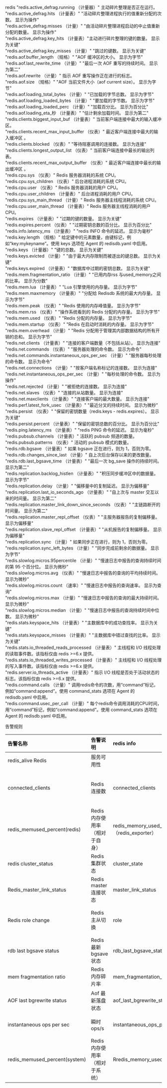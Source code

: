 redis
"redis.active_defrag.running （计量器）"	主动碎片整理是否正在运行。<br>
"redis.active_defrag.hits （计量表）"	"活动碎片整理进程执行的值重新分配的次数。 显示为操作"<br>
"redis.active_defrag.misses （计量）"	"由活动碎片整理进程启动的中止值重新分配的数量。 显示为操作"<br>
"redis.active_defrag.key_hits （计量表）"主动进行碎片整理的键的数量。 显示为关键"<br>
"redis.active_defrag.key_misses （计量）"	"跳过的键数。 显示为关键"<br>
"redis.aof.buffer_length （规格）"	"AOF 缓冲区的大小。 显示为字节"<br>
"redis.aof.last_rewrite_time （计量）"	"最后一次 AOF 重写的持续时间。 显示为第二"<br>
"redis.aof.rewrite （计量）"	指示 AOF 重写操作正在进行的标志。<br>
"redis.aof.size （规格）"	"AOF 当前文件大小（aof current size）。 显示为字节"<br>
"redis.aof.loading_total_bytes （计量）"	"已加载的字节总数。 显示为字节"<br>
"redis.aof.loading_loaded_bytes （计量）"	"要加载的字节数。 显示为字节"<br>
"redis.aof.loading_loaded_perc （计量）"	"加载百分比。 显示为百分比"<br>
"redis.aof.loading_eta_秒 （计量表）"	"估计剩余加载时间。 显示为第二"<br>
"redis.clients.biggest_input_buf （计量表）"	当前客户端连接中最大的输入缓冲区。<br>
"redis.clients.recent_max_input_buffer （仪表）"	最近客户端连接中最大的输入缓冲区 。<br>
"redis.clients.blocked （仪表）"	"等待阻塞调用的连接数。 显示为连接"<br>
"redis.clients.longest_output_list （仪表）"	当前客户端连接中最长的输出列表。<br>
"redis.clients.recent_max_output_buffer （仪表）"	最近客户端连接中最长的输出缓冲区 。<br>
"redis.cpu.sys （仪表）"	Redis 服务器消耗的系统 CPU。<br>
"redis.cpu.sys_children （仪表）"	后台进程消耗的系统 CPU。<br>
"redis.cpu.user （仪表）"	Redis 服务器消耗的用户 CPU。<br>
"redis.cpu.user_children （计量表）"	后台进程消耗的用户 CPU。<br>
"redis.cpu.sys_main_thread （计量）"	Redis 服务器主线程消耗的系统 CPU。<br>
"redis.cpu.user_main_thread （计量表）"	Redis 服务器主线程消耗的用户 CPU。<br>
"redis.expires （计量表）"	"过期的键的数量。 显示为关键"<br>
"redis.expires.percent （仪表）"	"过期密钥总数的百分比。 显示为百分比"<br>
"redis.info.latency_ms （计量表）"	"redis INFO 命令的延迟。 显示为毫秒"
"redis.key.length （规格）"	给定键中的元素数量，由键标记，例如“key:mykeyname”。使用 keys 选项在 Agent 的 redisdb.yaml 中启用。<br>
"redis.keys （计量器）"	"键的总数。 显示为关键"<br>
"redis.keys.evicted （计量）"	"由于最大内存限制而被逐出的键总数。 显示为关键"<br>
"redis.keys.expired （计量表）"	"数据库中过期的密钥总数。 显示为关键"<br>
"redis.mem.fragmentation_ratio （计量）"	"已用内存rss 与used_memory之间的比率。 显示为分数"<br>
"redis.mem.lua （计量表）"	"Lua 引擎使用的内存量。 显示为字节"<br>
"redis.mem.maxmemory （计量表）"	"分配给 Redisdb 系统的最大内存量。 显示为字节"<br>
"redis.mem.peak （仪表）"	"Redis 使用的内存峰值量。 显示为字节"<br>
"redis.mem.rss （仪表）"	"操作系统看到的 Redis 分配的内存量。 显示为字节"<br>
"redis.mem.used （仪表）"	"Redis 分配的内存量。 显示为字节"<br>
"redis.mem.startup （仪表）"	"Redis 在启动时消耗的内存量。 显示为字节"<br>
"redis.mem.overhead （计量）"	"Redis 分配用于管理其内部数据结构的所有开销的总和。 显示为字节"<br>
"redis.net.clients （计量表）"	"连接的客户端数量（不包括从站）。 显示为连接"<br>
"redis.net.commands （仪表）"	"服务器处理的命令数。 显示为命令"<br>
"redis.net.commands.instantaneous_ops_per_sec （计量）"	"服务器每秒处理的命令数。 显示为命令"<br>
"redis.net.connections （计量）"	"按客户端名称标记的连接数。 显示为连接"<br>
"redis.net.instantaneous_ops_per_sec （计量）"	"每秒处理的命令数。 显示为操作"<br>
"redis.net.rejected （计量）"	"被拒绝的连接数。 显示为连接"<br>
"redis.net.slaves （仪表）"	"连接的从站数量。 显示为连接"<br>
"redis.net.maxclients （计量表）"	"连接客户端的最大数量。 显示为连接"<br>
"redis.perf.latest_fork_usec （计量表）"	"最近分叉的持续时间。 显示为微秒"<br>
"redis.persist （仪表）"	"保留的密钥数量（redis.keys - redis.expires）。 显示为关键"<br>
"redis.persist.percent （计量表）"	"保留的密钥总数的百分比。 显示为百分比"<br>
"redis.ping.latency_ms （计量表）"	"redis PING 命令的延迟。 显示为毫秒"<br>
"redis.pubsub.channels （计量表）"	活跃的 pubsub 频道的数量。<br>
"redis.pubsub.patterns （仪表）"	活动的 pubsub 模式的数量。<br>
"redis.rdb.bgsave （计量表）"	如果 bgsave 正在进行，则为 1，否则为零。<br>
"redis.rdb.changes_since_last （计量）"	自上次后台保存以来的更改数量。<br>
"redis.rdb.last_bgsave_time （计量表）"	"最后一次 bg_save 操作的持续时间。 显示为第二"<br>
"redis.replication.backlog_histlen （计量表）"	"积压同步缓冲区中的数据量。 显示为字节"<br>
"redis.replication.delay （计量）"	"偏移量中的复制延迟。 显示为偏移量"<br>
"redis.replication.last_io_seconds_ago （计量表）"	"自上次与 master 交互以来的时间量。 显示为第二"<br>
"redis.replication.master_link_down_since_seconds （仪表）"	"主链路断开的时间量。 显示为第二"<br>
"redis.replication.master_repl_offset （仪表）"	"主服务器报告的复制偏移量。 显示为偏移量"<br>
"redis.replication.slave_repl_offset （计量表）"	"从机报告的复制偏移量。 显示为偏移量"<br>
"redis.replication.sync （计量）"	如果同步正在进行，则为 1，否则为零。<br>
"redis.replication.sync_left_bytes （计量）"	"同步完成前剩余的数据量。 显示为字节"<br>
"redis.slowlog.micros.95percentile （计量）"	"慢速日志中报告的查询持续时间的第 95 个百分位。 显示为微秒"<br>
"redis.slowlog.micros.avg （仪表）"	"慢速日志中报告的查询的平均持续时间。 显示为微秒"<br>
"redis.slowlog.micros.count （速率）"	"慢速日志中报告的查询速率。 显示为查询"<br>
"redis.slowlog.micros.max （计量）"	"慢速日志中报告的查询的最大持续时间。 显示为微秒"<br>
"redis.slowlog.micros.median （计量）"	"慢速日志中报告的查询持续时间中位数。 显示为微秒"<br>
"redis.stats.keyspace_hits （计量表）"	"主数据库中的成功查找率。 显示为关键"<br>
"redis.stats.keyspace_misses （计量表）"	"主数据库中错过查找的比率。 显示为关键"<br>
"redis.stats.io_threaded_reads_processed （计量表）"	主线程和 I/O 线程处理的读取事件数。该指标仅由 redis >=6.x 提供。<br>
"redis.stats.io_threaded_writes_processed （计量表）"	主线程和 I/O 线程处理的写入事件数。该指标仅由 redis >=6.x 提供。<br>
"redis.server.io_threads_active （计量表）"	指示 I/O 线程是否处于活动状态的标志。该指标仅由 redis >=6.x 提供。<br>
"redis.command.calls （计量）"	调用redis命令的次数，用“command”标记，例如“command:append”。使用 command_stats 选项在 Agent 的 redisdb.yaml 中启用。<br>
"redis.command.usec_per_call （计量）"	每个redis命令调用消耗的CPU时间，用“command”标记，例如“command:append”。使用 command_stats 选项在 Agent 的 redisdb.yaml 中启用。<br>

告警规则


| 告警名称                       | 告警说明                        | redis info                                                             | 告警规则                     | 等级    |
|:---                           |:---                           |:---                                                                    |:---|:---|
| redis_alive Redis             | 服务可用性                       |                                                                        | 连续检测 2 次 down            | P2    |
| connected_clients             | Redis 连接数                   | connected_clients                                                      | 连续检测 3 次超过配置配置最大连接数 90%  | P2    |
| redis_memused_percent(redis)  | Redis 内存使用率 （相对于自身）         | redis_memory_used_bytes/redis_memory_max_bytes （redis_exporter）        | 连续检测2次内存使用率大于80%/90%     | P3/P2 |
| redis cluster_status          | Redis 集群状态                  | cluster_state                                                          | 连续检测2次小于1                | P2    |
| Redis_master_link_status      | Redis master 连接状态           | master_link_status                                                     | 连续检测2次小于1                | P2    |
| Redis role change             | Redis 主从切换                  | role                                                                   | 连续检测10次，最后一次出现role变化     | P2    |
| rdb last bgsave status        | Redis 最新 bgsave 状态          | rdb_last_bgsave_status                                                 | 连续检测5次内均失败               | P2    |
| mem fragmentation ratio       | Redis 内存碎片率                 | mem_fragmentation_ratio                                                | 连续检测3次超过200              | P2    |
| AOF last bgrewrite status     | Aof 最新落盘状态                  | aof_last_bgrewrite_status                                              | 连续检测5次均失败                | P2    |
| instantaneous ops per sec     | 瞬时 ops/s                    | instantaneous_ops_per_sec                                              | 连续检测10次内均超过4w            | P2    |
| redis_memused_percent(system) | Redis 内存使用率（相对于系统）          | Rredis_memory_used_bytes/node_memory_MemTotal_bytes                    | 连续检测2次内存使用率大于80%/90%     | P2    |
